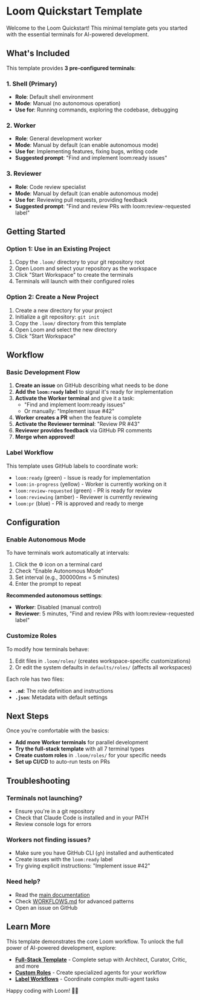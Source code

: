 # Loom Quickstart Template

Welcome to the Loom Quickstart! This minimal template gets you started with the essential terminals for AI-powered development.

## What's Included

This template provides **3 pre-configured terminals**:

### 1. Shell (Primary)
- **Role**: Default shell environment
- **Mode**: Manual (no autonomous operation)
- **Use for**: Running commands, exploring the codebase, debugging

### 2. Worker
- **Role**: General development worker
- **Mode**: Manual by default (can enable autonomous mode)
- **Use for**: Implementing features, fixing bugs, writing code
- **Suggested prompt**: "Find and implement loom:ready issues"

### 3. Reviewer
- **Role**: Code review specialist
- **Mode**: Manual by default (can enable autonomous mode)
- **Use for**: Reviewing pull requests, providing feedback
- **Suggested prompt**: "Find and review PRs with loom:review-requested label"

## Getting Started

### Option 1: Use in an Existing Project

1. Copy the `.loom/` directory to your git repository root
2. Open Loom and select your repository as the workspace
3. Click "Start Workspace" to create the terminals
4. Terminals will launch with their configured roles

### Option 2: Create a New Project

1. Create a new directory for your project
2. Initialize a git repository: `git init`
3. Copy the `.loom/` directory from this template
4. Open Loom and select the new directory
5. Click "Start Workspace"

## Workflow

### Basic Development Flow

1. **Create an issue** on GitHub describing what needs to be done
2. **Add the `loom:ready` label** to signal it's ready for implementation
3. **Activate the Worker terminal** and give it a task:
   - "Find and implement loom:ready issues"
   - Or manually: "Implement issue #42"
4. **Worker creates a PR** when the feature is complete
5. **Activate the Reviewer terminal**: "Review PR #43"
6. **Reviewer provides feedback** via GitHub PR comments
7. **Merge when approved!**

### Label Workflow

This template uses GitHub labels to coordinate work:

- `loom:ready` (green) - Issue is ready for implementation
- `loom:in-progress` (yellow) - Worker is currently working on it
- `loom:review-requested` (green) - PR is ready for review
- `loom:reviewing` (amber) - Reviewer is currently reviewing
- `loom:pr` (blue) - PR is approved and ready to merge

## Configuration

### Enable Autonomous Mode

To have terminals work automatically at intervals:

1. Click the ⚙️ icon on a terminal card
2. Check "Enable Autonomous Mode"
3. Set interval (e.g., 300000ms = 5 minutes)
4. Enter the prompt to repeat

**Recommended autonomous settings**:
- **Worker**: Disabled (manual control)
- **Reviewer**: 5 minutes, "Find and review PRs with loom:review-requested label"

### Customize Roles

To modify how terminals behave:

1. Edit files in `.loom/roles/` (creates workspace-specific customizations)
2. Or edit the system defaults in `defaults/roles/` (affects all workspaces)

Each role has two files:
- **`.md`**: The role definition and instructions
- **`.json`**: Metadata with default settings

## Next Steps

Once you're comfortable with the basics:

- **Add more Worker terminals** for parallel development
- **Try the full-stack template** with all 7 terminal types
- **Create custom roles** in `.loom/roles/` for your specific needs
- **Set up CI/CD** to auto-run tests on PRs

## Troubleshooting

### Terminals not launching?

- Ensure you're in a git repository
- Check that Claude Code is installed and in your PATH
- Review console logs for errors

### Workers not finding issues?

- Make sure you have GitHub CLI (`gh`) installed and authenticated
- Create issues with the `loom:ready` label
- Try giving explicit instructions: "Implement issue #42"

### Need help?

- Read the [main documentation](../../README.md)
- Check [WORKFLOWS.md](../../WORKFLOWS.md) for advanced patterns
- Open an issue on GitHub

## Learn More

This template demonstrates the core Loom workflow. To unlock the full power of AI-powered development, explore:

- **[Full-Stack Template](../full-stack/)** - Complete setup with Architect, Curator, Critic, and more
- **[Custom Roles](../../defaults/roles/README.md)** - Create specialized agents for your workflow
- **[Label Workflows](../../WORKFLOWS.md)** - Coordinate complex multi-agent tasks

Happy coding with Loom! 🧵✨
